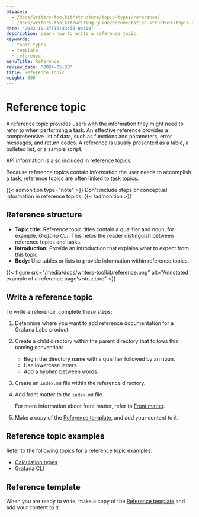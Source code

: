 ```yaml
---
aliases:
  - /docs/writers-toolkit/structure/topic-types/reference/
  - /docs/writers-toolkit/writing-guide/documentation-structure/topic-types/reference
date: "2022-10-27T16:43:50-04:00"
description: Learn how to write a reference topic.
keywords:
  - topic types
  - template
  - reference
menuTitle: Reference
review_date: "2024-05-30"
title: Reference topic
weight: 300
---
```


# Reference topic

A reference topic provides users with the information they might need to refer to when performing a task.
An effective reference provides a comprehensive list of data,
such as functions and parameters, error messages, and return codes.
A reference is usually presented as a table, a bulleted list, or a sample script.

API information is also included in reference topics.

Because reference topics contain information the user needs to accomplish a task, reference topics are often linked to task topics.

{{< admonition type="note" >}}
Don't include steps or conceptual information in reference topics.
{{< /admonition >}}

## Reference structure

- **Topic title:** Reference topic titles contain a qualifier and noun, for example, _Grafana CLI_.
  This helps the reader distinguish between reference topics and tasks.
- **Introduction:** Provide an introduction that explains what to expect from this topic.
- **Body:** Use tables or lists to provide information within reference topics.

{{< figure src="/media/docs/writers-toolkit/reference.png" alt="Annotated example of a reference page's structure" >}}

## Write a reference topic

To write a reference, complete these steps:

1. Determine where you want to add reference documentation for a Grafana Labs product.
1. Create a child directory within the parent directory that follows this naming convention:

   - Begin the directory name with a qualifier followed by an noun.
   - Use lowercase letters.
   - Add a hyphen between words.

1. Create an `index.md` file within the reference directory.
1. Add front matter to the `index.md` file.

   For more information about front matter, refer to [Front matter](https://grafana.com/docs/writers-toolkit/write/front-matter/).

1. Make a copy of the [Reference template](https://github.com/grafana/writers-toolkit/blob/main/docs/static/templates/reference-template.md), and add your content to it.

## Reference topic examples

Refer to the following topics for a reference topic examples:

- [Calculation types](https://grafana.com/docs/grafana/latest/panels-visualizations/query-transform-data/calculation-types/)
- [Grafana CLI](https://grafana.com/docs/grafana/latest/cli/)

## Reference template

When you are ready to write, make a copy of the [Reference template](https://github.com/grafana/writers-toolkit/blob/main/docs/static/templates/reference-template.md) and add your content to it.
